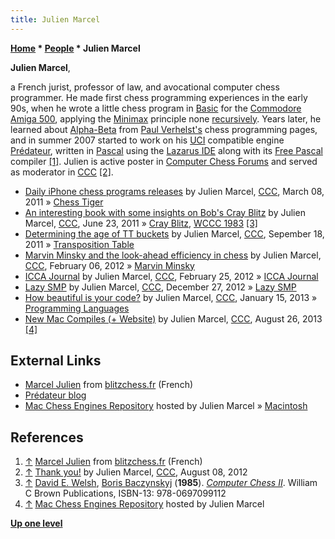```yaml
---
title: Julien Marcel
---
```

**[Home](Home "Home") \* [People](People "People") \* Julien Marcel**


**Julien Marcel**,  

a French jurist, professor of law, and avocational computer chess programmer. He made first chess programming experiences in the early 90s, when he wrote a little chess program in [Basic](Basic "Basic") for the [Commodore Amiga 500](Amiga "Amiga"), applying the [Minimax](Minimax "Minimax") principle none [recursively](Recursion "Recursion"). Years later, he learned about [Alpha-Beta](Alpha-Beta "Alpha-Beta") from [Paul Verhelst's](Paul_Verhelst "Paul Verhelst") chess programming pages, and in summer 2007 started to work on his [UCI](UCI "UCI") compatible engine [Prédateur](Pr%C3%A9dateur "Prédateur"), written in [Pascal](Pascal "Pascal") using the [Lazarus IDE](https://en.wikipedia.org/wiki/Lazarus_%28IDE%29) along with its [Free Pascal](https://en.wikipedia.org/wiki/Free_Pascal) compiler <a id="cite-note-1" href="#cite-ref-1">[1]</a>. Julien is active poster in [Computer Chess Forums](Computer_Chess_Forums "Computer Chess Forums") and served as moderator in [CCC](CCC "CCC") <a id="cite-note-2" href="#cite-ref-2">[2]</a>. 






* [Daily iPhone chess programs releases](http://www.talkchess.com/forum/viewtopic.php?t=38332) by Julien Marcel, [CCC](CCC "CCC"), March 08, 2011 » [Chess Tiger](Chess_Tiger "Chess Tiger")
* [An interesting book with some insights on Bob's Cray Blitz](http://www.talkchess.com/forum/viewtopic.php?t=39455) by Julien Marcel, [CCC](CCC "CCC"), June 23, 2011 » [Cray Blitz](Cray_Blitz "Cray Blitz"), [WCCC 1983](WCCC_1983 "WCCC 1983") <a id="cite-note-3" href="#cite-ref-3">[3]</a>
* [Determining the age of TT buckets](http://www.talkchess.com/forum/viewtopic.php?t=40450) by Julien Marcel, [CCC](CCC "CCC"), Sepember 18, 2011 » [Transposition Table](Transposition_Table "Transposition Table")
* [Marvin Minsky and the look-ahead efficiency in chess](http://www.talkchess.com/forum/viewtopic.php?t=42351) by Julien Marcel, [CCC](CCC "CCC"), February 06, 2012 » [Marvin Minsky](Marvin_Minsky "Marvin Minsky")
* [ICCA Journal](http://www.talkchess.com/forum/viewtopic.php?t=42603) by Julien Marcel, [CCC](CCC "CCC"), February 25, 2012 » [ICCA Journal](ICGA_Journal "ICGA Journal")
* [Lazy SMP](http://www.talkchess.com/forum/viewtopic.php?t=46597) by Julien Marcel, [CCC](CCC "CCC"), December 27, 2012 » [Lazy SMP](Lazy_SMP "Lazy SMP")
* [How beautiful is your code?](http://www.talkchess.com/forum/viewtopic.php?t=46885) by Julien Marcel, [CCC](CCC "CCC"), January 15, 2013 » [Programming Languages](Languages "Languages")
* [New Mac Compiles (+ Website)](http://www.talkchess.com/forum/viewtopic.php?t=49115) by Julien Marcel, [CCC](CCC "CCC"), August 26, 2013 <a id="cite-note-4" href="#cite-ref-4">[4]</a>


## External Links


* [Marcel Julien](http://www.blitzchess.fr/fr/programmeurs/programmeursfranais/marceljulien/) from [blitzchess.fr](http://www.blitzchess.fr/) (French)
* [Prédateur blog](http://predateur-chess.blogspot.com/)
* [Mac Chess Engines Repository](http://julien.marcel.free.fr/macchess/Chess_on_Mac/Engines.html) hosted by Julien Marcel » [Macintosh](Macintosh "Macintosh")


## References


1. <a id="cite-ref-1" href="#cite-note-1">↑</a> [Marcel Julien](http://www.blitzchess.fr/fr/programmeurs/programmeursfranais/marceljulien/index.html) from [blitzchess.fr](http://www.blitzchess.fr/) (French)
2. <a id="cite-ref-2" href="#cite-note-2">↑</a> [Thank you!](http://www.talkchess.com/forum/viewtopic.php?t=44733) by Julien Marcel, [CCC](CCC "CCC"), August 08, 2012
3. <a id="cite-ref-3" href="#cite-note-3">↑</a> [David E. Welsh](David_E._Welsh "David E. Welsh"), [Boris Baczynskyj](Boris_Baczynskyj "Boris Baczynskyj") (**1985**). *[Computer Chess II](http://www.amazon.com/Computer-Chess-II-David-Welsh/dp/0697099113)*. William C Brown Publications, ISBN-13: 978-0697099112
4. <a id="cite-ref-4" href="#cite-note-4">↑</a> [Mac Chess Engines Repository](http://julien.marcel.free.fr/macchess/Chess_on_Mac/Engines.html) hosted by Julien Marcel

**[Up one level](People "People")**







 
